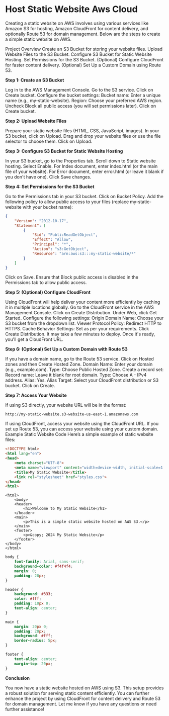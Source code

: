 # Host Static Website Aws Cloud

Creating a static website on AWS involves using various services like Amazon S3 for hosting, Amazon CloudFront for content delivery, and optionally Route 53 for domain management. Below are the steps to create a simple static website on AWS.

Project Overview
Create an S3 Bucket for storing your website files.
Upload Website Files to the S3 Bucket.
Configure S3 Bucket for Static Website Hosting.
Set Permissions for the S3 Bucket.
(Optional) Configure CloudFront for faster content delivery.
(Optional) Set Up a Custom Domain using Route 53.

**Step 1: Create an S3 Bucket**

Log in to the AWS Management Console.
Go to the S3 service.
Click on Create bucket.
Configure the bucket settings:
Bucket name: Enter a unique name (e.g., my-static-website).
Region: Choose your preferred AWS region.
Uncheck Block all public access (you will set permissions later).
Click on Create bucket.

**Step 2: Upload Website Files**

Prepare your static website files (HTML, CSS, JavaScript, images).
In your S3 bucket, click on Upload.
Drag and drop your website files or use the file selector to choose them.
Click on Upload.

**Step 3: Configure S3 Bucket for Static Website Hosting**

In your S3 bucket, go to the Properties tab.
Scroll down to Static website hosting.
Select Enable.
For Index document, enter index.html (or the main file of your website).
For Error document, enter error.html (or leave it blank if you don't have one).
Click Save changes.

**Step 4: Set Permissions for the S3 Bucket**

Go to the Permissions tab in your S3 bucket.
Click on Bucket Policy.
Add the following policy to allow public access to your files (replace my-static-website with your bucket name):

```json
{
    "Version": "2012-10-17",
    "Statement": [
        {
            "Sid": "PublicReadGetObject",
            "Effect": "Allow",
            "Principal": "*",
            "Action": "s3:GetObject",
            "Resource": "arn:aws:s3:::my-static-website/*"
        }
    ]
}
```

Click on Save.
Ensure that Block public access is disabled in the Permissions tab to allow public access.

**Step 5: (Optional) Configure CloudFront**

Using CloudFront will help deliver your content more efficiently by caching it in multiple locations globally.
Go to the CloudFront service in the AWS Management Console.
Click on Create Distribution.
Under Web, click Get Started.
Configure the following settings:
Origin Domain Name: Choose your S3 bucket from the dropdown list.
Viewer Protocol Policy: Redirect HTTP to HTTPS.
Cache Behavior Settings: Set as per your requirements.
Click Create Distribution.
It may take a few minutes to deploy. Once it's ready, you'll get a CloudFront URL.

**Step 6: (Optional) Set Up a Custom Domain with Route 53**

If you have a domain name, go to the Route 53 service.
Click on Hosted zones and then Create Hosted Zone.
Domain Name: Enter your domain (e.g., example.com).
Type: Choose Public Hosted Zone.
Create a record set:
Record name: Leave it blank for root domain.
Type: Choose A - IPv4 address.
Alias: Yes.
Alias Target: Select your CloudFront distribution or S3 bucket.
Click on Create.

**Step 7: Access Your Website**

If using S3 directly, your website URL will be in the format:

```vbnet
http://my-static-website.s3-website-us-east-1.amazonaws.com
```

If using CloudFront, access your website using the CloudFront URL.
If you set up Route 53, you can access your website using your custom domain.
Example Static Website Code
Here’s a simple example of static website files:

```html
<!DOCTYPE html>
<html lang="en">
<head>
    <meta charset="UTF-8">
    <meta name="viewport" content="width=device-width, initial-scale=1.0">
    <title>My Static Website</title>
    <link rel="stylesheet" href="styles.css">
</head>
<html>
```
```
<html>
    <body>
    <header>
        <h1>Welcome to My Static Website</h1>
    </header>
    <main>
        <p>This is a simple static website hosted on AWS S3.</p>
    </main>
    <footer>
        <p>&copy; 2024 My Static Website</p>
    </footer>
</body>
</html>
```
    
```css
body {
    font-family: Arial, sans-serif;
    background-color: #f4f4f4;
    margin: 0;
    padding: 20px;
}

header {
    background: #333;
    color: #fff;
    padding: 10px 0;
    text-align: center;
}

main {
    margin: 20px 0;
    padding: 20px;
    background: #fff;
    border-radius: 5px;
}

footer {
    text-align: center;
    margin-top: 20px;
}
```

**Conclusion**

You now have a static website hosted on AWS using S3. This setup provides a robust solution for serving static content efficiently. You can further enhance the project by using CloudFront for content delivery and Route 53 for domain management. Let me know if you have any questions or need further assistance!
